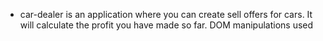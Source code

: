 - car-dealer is an application where you can create sell offers for cars. It will calculate the profit you have made so far. 
  DOM manipulations used
